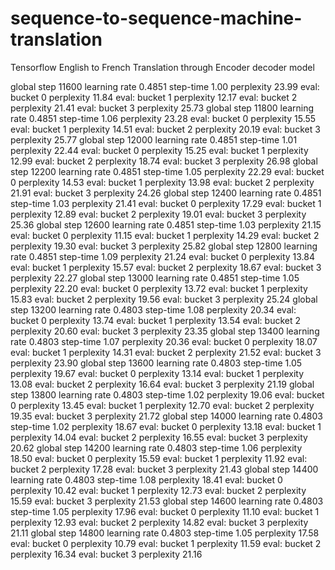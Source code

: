 # sequence-to-sequence-machine-translation
Tensorflow English to French Translation through Encoder decoder model



global step 11600 learning rate 0.4851 step-time 1.00 perplexity 23.99
  eval: bucket 0 perplexity 11.84
  eval: bucket 1 perplexity 12.17
  eval: bucket 2 perplexity 21.41
  eval: bucket 3 perplexity 25.73
global step 11800 learning rate 0.4851 step-time 1.06 perplexity 23.28
  eval: bucket 0 perplexity 15.55
  eval: bucket 1 perplexity 14.51
  eval: bucket 2 perplexity 20.19
  eval: bucket 3 perplexity 25.77
global step 12000 learning rate 0.4851 step-time 1.01 perplexity 22.44
  eval: bucket 0 perplexity 15.25
  eval: bucket 1 perplexity 12.99
  eval: bucket 2 perplexity 18.74
  eval: bucket 3 perplexity 26.98
global step 12200 learning rate 0.4851 step-time 1.05 perplexity 22.29
  eval: bucket 0 perplexity 14.53
  eval: bucket 1 perplexity 13.98
  eval: bucket 2 perplexity 21.91
  eval: bucket 3 perplexity 24.26
global step 12400 learning rate 0.4851 step-time 1.03 perplexity 21.41
  eval: bucket 0 perplexity 17.29
  eval: bucket 1 perplexity 12.89
  eval: bucket 2 perplexity 19.01
  eval: bucket 3 perplexity 25.36
global step 12600 learning rate 0.4851 step-time 1.03 perplexity 21.15
  eval: bucket 0 perplexity 11.15
  eval: bucket 1 perplexity 14.29
  eval: bucket 2 perplexity 19.30
  eval: bucket 3 perplexity 25.82
global step 12800 learning rate 0.4851 step-time 1.09 perplexity 21.24
  eval: bucket 0 perplexity 13.84
  eval: bucket 1 perplexity 15.57
  eval: bucket 2 perplexity 18.67
  eval: bucket 3 perplexity 22.27
global step 13000 learning rate 0.4851 step-time 1.05 perplexity 22.20
  eval: bucket 0 perplexity 13.72
  eval: bucket 1 perplexity 15.83
  eval: bucket 2 perplexity 19.56
  eval: bucket 3 perplexity 25.24
global step 13200 learning rate 0.4803 step-time 1.08 perplexity 20.34
  eval: bucket 0 perplexity 13.74
  eval: bucket 1 perplexity 13.54
  eval: bucket 2 perplexity 20.60
  eval: bucket 3 perplexity 23.35
global step 13400 learning rate 0.4803 step-time 1.07 perplexity 20.36
  eval: bucket 0 perplexity 18.07
  eval: bucket 1 perplexity 14.31
  eval: bucket 2 perplexity 21.52
  eval: bucket 3 perplexity 23.90
global step 13600 learning rate 0.4803 step-time 1.05 perplexity 19.67
  eval: bucket 0 perplexity 13.14
  eval: bucket 1 perplexity 13.08
  eval: bucket 2 perplexity 16.64
  eval: bucket 3 perplexity 21.19
global step 13800 learning rate 0.4803 step-time 1.02 perplexity 19.06
  eval: bucket 0 perplexity 13.45
  eval: bucket 1 perplexity 12.70
  eval: bucket 2 perplexity 19.35
  eval: bucket 3 perplexity 21.72
global step 14000 learning rate 0.4803 step-time 1.02 perplexity 18.67
  eval: bucket 0 perplexity 13.18
  eval: bucket 1 perplexity 14.04
  eval: bucket 2 perplexity 16.55
  eval: bucket 3 perplexity 20.62
global step 14200 learning rate 0.4803 step-time 1.06 perplexity 18.50
  eval: bucket 0 perplexity 15.59
  eval: bucket 1 perplexity 11.92
  eval: bucket 2 perplexity 17.28
  eval: bucket 3 perplexity 21.43
global step 14400 learning rate 0.4803 step-time 1.08 perplexity 18.41
  eval: bucket 0 perplexity 10.42
  eval: bucket 1 perplexity 12.73
  eval: bucket 2 perplexity 15.59
  eval: bucket 3 perplexity 21.53
global step 14600 learning rate 0.4803 step-time 1.05 perplexity 17.96
  eval: bucket 0 perplexity 11.10
  eval: bucket 1 perplexity 12.93
  eval: bucket 2 perplexity 14.82
  eval: bucket 3 perplexity 21.11
global step 14800 learning rate 0.4803 step-time 1.05 perplexity 17.58
  eval: bucket 0 perplexity 10.79
  eval: bucket 1 perplexity 11.59
  eval: bucket 2 perplexity 16.34
  eval: bucket 3 perplexity 21.16
